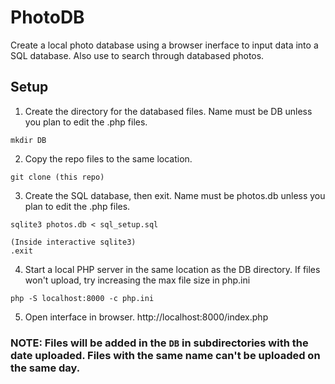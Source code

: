 # PhotoDB
Create a local photo database using a browser inerface to input data into a SQL database. Also use to search through databased photos. 


## Setup
1. Create the directory for the databased files. Name must be DB unless you plan to edit the .php files. 
```
mkdir DB
```
2. Copy the repo files to the same location.
```
git clone (this repo)
```
3. Create the SQL database, then exit. Name must be photos.db unless you plan to edit the .php files. 
```
sqlite3 photos.db < sql_setup.sql

(Inside interactive sqlite3)
.exit
```
4. Start a local PHP server in the same location as the DB directory. If files won't upload, try increasing the max file size in php.ini
```
php -S localhost:8000 -c php.ini
```
5. Open interface in browser.
http://localhost:8000/index.php

### NOTE: Files will be added in the `DB` in subdirectories with the date uploaded. Files with the same name can't be uploaded on the same day.
